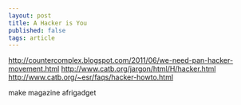 ```yaml
---
layout: post
title: A Hacker is You
published: false
tags: article
---
```


http://countercomplex.blogspot.com/2011/06/we-need-pan-hacker-movement.html
http://www.catb.org/jargon/html/H/hacker.html
http://www.catb.org/~esr/faqs/hacker-howto.html

make magazine
afrigadget
